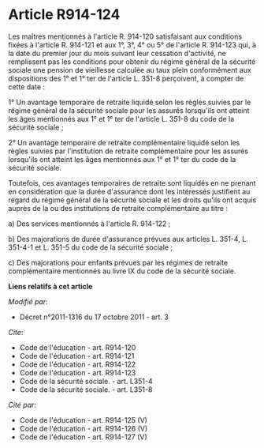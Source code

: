 # Article R914-124

Les maîtres mentionnés à l'article R. 914-120 satisfaisant aux conditions fixées à l'article R. 914-121 et aux 1°, 3°, 4° ou
5° de l'article R. 914-123 qui, à la date du premier jour du mois suivant leur cessation d'activité, ne remplissent pas les
conditions pour obtenir du régime général de la sécurité sociale une pension de vieillesse calculée au taux plein
conformément aux dispositions des 1° et 1° ter de l'article L. 351-8 perçoivent, à compter de cette date : 

1° Un avantage temporaire de retraite liquidé selon les règles suivies par le régime général de la sécurité sociale pour les
assurés lorsqu'ils ont atteint les âges mentionnés aux 1° et 1° ter de l'article L. 351-8 du code de la sécurité sociale ; 

2° Un avantage temporaire de retraite complémentaire liquidé selon les règles suivies par l'institution de retraite
complémentaire pour les assurés lorsqu'ils ont atteint les âges mentionnés aux 1° et 1° ter du code de la sécurité sociale. 

Toutefois, ces avantages temporaires de retraite sont liquidés en ne prenant en considération que la durée d'assurance dont
les intéressés justifient au regard du régime général de la sécurité sociale et les droits qu'ils ont acquis auprès de la ou
des institutions de retraite complémentaire au titre : 

a) Des services mentionnés à l'article R. 914-122 ; 

b) Des majorations de durée d'assurance prévues aux articles L. 351-4, L. 351-4-1 et L. 351-5 du code de la sécurité
sociale ; 

c) Des majorations pour enfants prévues par les régimes de retraite complémentaire mentionnés au livre IX du code de la
sécurité sociale.

**Liens relatifs à cet article**

_Modifié par_:

  - Décret n°2011-1316 du 17 octobre 2011 - art. 3

_Cite_:

  - Code de l'éducation - art. R914-120
  - Code de l'éducation - art. R914-121
  - Code de l'éducation - art. R914-122
  - Code de l'éducation - art. R914-123
  - Code de la sécurité sociale. - art. L351-4
  - Code de la sécurité sociale. - art. L351-8

_Cité par_:

  - Code de l'éducation - art. R914-125 (V)
  - Code de l'éducation - art. R914-126 (V)
  - Code de l'éducation - art. R914-127 (V)
